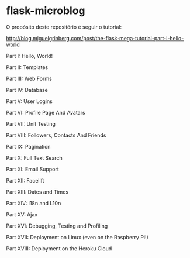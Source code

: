 # flask-microblog

O propósito deste repositório é seguir o tutorial:

http://blog.miguelgrinberg.com/post/the-flask-mega-tutorial-part-i-hello-world

Part I: Hello, World!

Part II: Templates

Part III: Web Forms

Part IV: Database

Part V: User Logins

Part VI: Profile Page And Avatars

Part VII: Unit Testing

Part VIII: Followers, Contacts And Friends

Part IX: Pagination

Part X: Full Text Search

Part XI: Email Support

Part XII: Facelift

Part XIII: Dates and Times

Part XIV: I18n and L10n

Part XV: Ajax

Part XVI: Debugging, Testing and Profiling

Part XVII: Deployment on Linux (even on the Raspberry Pi!)

Part XVIII: Deployment on the Heroku Cloud

